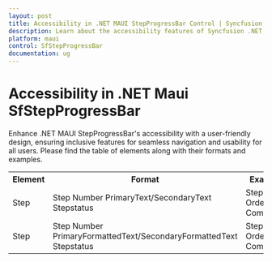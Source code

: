 ```yaml
---
layout: post
title: Accessibility in .NET MAUI StepProgressBar Control | Syncfusion
description: Learn about the accessibility features of Syncfusion .NET MAUI StepProgressBar (SfStepProgressBar) control.
platform: maui
control: SfStepProgressBar
documentation: ug
---
```


# Accessibility in .NET Maui SfStepProgressBar

Enhance .NET MAUI StepProgressBar's accessibility with a user-friendly design, ensuring inclusive features for seamless navigation and usability for all users. Please find the table of elements along with their formats and examples.

<table>
<tr>
<th>Element</th>
<th>Format</th>
<th>Example</th>
</tr>
<tr>
<td>Step</td>
<td>Step Number PrimaryText/SecondaryText Stepstatus</td>
<td>Step 1 Ordered Completed </td>
</tr>
<tr>
<td>Step</td>
<td>Step Number PrimaryFormattedText/SecondaryFormattedText Stepstatus</td>
<td>Step 1 Ordered Completed </td>
</tr>
</table>
